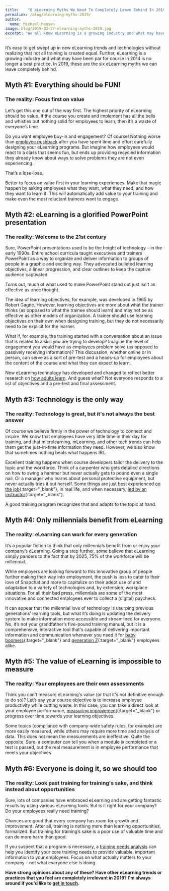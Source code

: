 ```yaml
---
title:    "6 eLearning Myths We Need To Completely Leave Behind In 2019 "
permalink: /blog/elearning-myths-2019/
author:
  name: Michael Hansen
image: blog/2019-03-27-elearning-myths-2019.jpg
excerpt: "We all know eLearning is a growing industry and what may have been par for course in 2014 is no longer a best practice. In 2019, these are the six eLearning myths we can leave completely behind."
---
```


It’s easy to get swept up in new eLearning trends and technologies without realizing that not all training is created equal. Further, eLearning is a growing industry and what may have been par for course in 2014 is no longer a best practice. In 2019, these are the six eLearning myths we can leave completely behind.

## Myth #1: Everything should be FUN!

### The reality: Focus first on value

Let’s get this one out of the way first. The highest priority of eLearning should be value. If the course you create and implement has all the bells and whistles but nothing solid for employees to learn, then it’s a waste of everyone’s time.

Do you want employee buy-in and engagement? Of course! Nothing worse than [employee pushback](/blog/reduce-training-friction/) after you have spent time and effort carefully designing your eLearning programs. But imagine how employees would react to a class that seems fun, but ends up providing recycled information they already know about ways to solve problems they are not even experiencing.

That’s a lose-lose.

Better to focus on value first in your learning experiences. Make that magic happen by asking employees what they want, what they need, and how they want to learn it. This will automatically add value to your training and make even the most reluctant trainees want to engage.

## Myth #2: eLearning is a glorified PowerPoint presentation

### The reality: Welcome to the 21st century

Sure, PowerPoint presentations used to be the height of technology – in the early 1990s. Entire school curricula taught executives and trainers PowerPoint as a way to organize and deliver information to groups of people in a graphic and exciting way. They advocated bulleted learning objectives, a linear progression, and clear outlines to keep the captive audience captivated.

Turns out, much of what used to make PowerPoint stand out just isn’t as effective as once thought.

The idea of learning objectives, for example, was developed in 1965 by Robert Gagne. However, learning objectives are more about what the trainer thinks (as opposed to what the trainee should learn) and may not be as effective as other models of organization. A trainer should use learning objectives on their own when designing training, but they do not necessarily need to be explicit for the learner.

What if, for example, the training started with a conversation about an issue that is related to a skill you are trying to develop? Imagine the level of engagement you would have as employees problem solve (as opposed to passively receiving information)? This discussion, whether online or in person, can serve as a sort of pre-test and a heads-up for employees about the content of the course and what they can expect to learn.

New eLearning technology has developed and changed to reflect better research on [how adults learn](/blog/adult-learning-theory/). And guess what? Not everyone responds to a list of objectives and a pre-test and final assessment.

## Myth #3: Technology is the only way

### The reality: Technology is great, but it's not always the best answer

Of course we believe firmly in the power of technology to connect and inspire. We know that employees have very little time in their day for training, and that microlearning, mLearning, and other tech trends can help them get the just-in-time information they need. However, we also know that sometimes nothing beats what happens IRL.

Excellent training happens when course developers tailor the delivery to the topic and the workforce. Think of a carpenter who gets detailed directions on how to swing a hammer but never actually gets to pound even a single nail. Or a manager who learns about personal protective equipment, but never actually tries it out herself. Some things are just best experienced [on the job](/blog/on-the-job-training-advantages/){:target="_blank"}, in real life, and when necessary, [led by an instructor](/blog/instructor-led-training-vs-elearning/){:target="_blank"}.

A good training program recognizes that and adapts to the topic at hand.

## Myth #4: Only millennials benefit from eLearning

### The reality: eLearning can work for every generation

It’s a popular fiction to think that only millennials benefit from or enjoy your company’s eLearning. Going a step further, some believe that eLearning simply panders to the fact that by 2025, 75% of the workforce will be millennial.

While employers are looking forward to this innovative group of people further making their way into employment, the push is less to cater to their love of Snapchat and more to capitalize on their adept use of and adaptation to a variety of technologies and, by extension, workplace situations. For all their bad press, millennials are some of the most innovative and connected employees ever to collect a (digital) paycheck.

It can appear that the millennial love of technology is usurping previous generations’ learning tools, but what it’s doing is updating the delivery system to make information more accessible and streamlined for everyone. No, it’s not your grandfather’s five-pound training manual, but it is a comprehensive, interactive tool that's capable of delivering important information and communication whenever you need it for [baby boomers](https://elearningindustry.com/8-important-characteristics-baby-boomers-elearning-professionals-know){:target="_blank"} and [generation Z](https://elearningindustry.com/gen-z-training-next-generation-in-corporate-america){:target="_blank"} employees alike.

## Myth #5: The value of eLearning is impossible to measure

### The reality: Your employees are their own assessments

Think you can't measure eLearning's value (or that it's not definitive enough to do so)? Let’s say your course objective is to increase employee productivity while cutting waste. In this case, you can take a direct look at your employee performance, [measuring improvement](/blog/how-to-keep-track-of-training/){:target="_blank"} or progress over time towards your learning objectives.

Some topics (compliance with company-wide safety rules, for example) are more easily measured, while others may require more time and analysis of data. This does not mean the measurements are ineffective. Quite the opposite. Sure, a computer can tell you when a module is completed or a test is passed, but the real measurement is in employee performance that meets your objectives.

## Myth #6: Everyone is doing it, so we should too

### The reality: Look past training for training's sake, and think instead about opportunities

Sure, lots of companies have embraced eLearning and are getting fantastic results by using various eLearning tools. But is it right for your company? Do your employees really need training?

Chances are good that every company has room for growth and improvement. After all, training is nothing more than learning opportunities, formalized. But training for training’s sake is a poor use of valuable time and can do more harm than good.

If you suspect that a program is necessary, a [training needs analysis](/blog/training-needs-analysis/) can help you identify your core training needs to provide valuable, important information to your employees. Focus on what actually matters to your company – not what everyone else is doing.

<strong>Have strong opinions about any of these? Have other eLearning trends or practices that you feel are completely irrelevant in 2019? I'm always around if you'd like to [get in touch](/contact).</strong>

